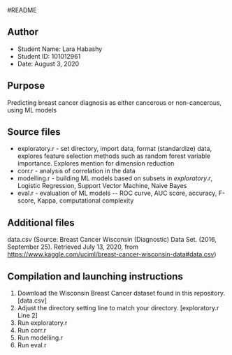 #README

Author
--------------------------------------------------------------------------------
- Student Name: Lara Habashy
- Student ID: 101012961
- Date: August 3, 2020

Purpose
--------------------------------------------------------------------------------
Predicting breast cancer diagnosis as either cancerous or non-cancerous, using ML models

Source files
--------------------------------------------------------------------------------
- exploratory.r - set directory, import data, format (standardize) data, explores feature selection methods such as random forest variable importance. Explores mention for dimension reduction
- corr.r - analysis of correlation in the data
- modelling.r - building ML models based on subsets in *exploratory.r*, Logistic Regression, Support Vector Machine, Naive Bayes 
- eval.r - evaluation of ML models -- ROC curve, AUC score, accuracy, F-score, Kappa, computational complexity


Additional files
--------------------------------------------------------------------------------
data.csv (Source: Breast Cancer Wisconsin (Diagnostic) Data Set. (2016, September 25). 
          Retrieved July 13, 2020, from https://www.kaggle.com/uciml/breast-cancer-wisconsin-data#data.csv)


Compilation and launching instructions
--------------------------------------------------------------------------------
1. Download the Wisconsin Breast Cancer dataset found in this repository. [data.csv]
2. Adjust the directory setting line to match your directory. [exploratory.r Line 2]
3. Run exploratory.r
4. Run corr.r
5. Run modelling.r
6. Run eval.r
